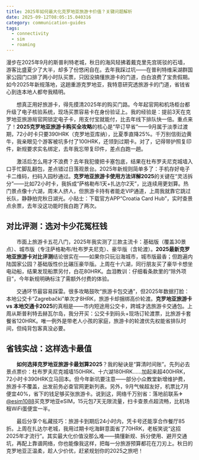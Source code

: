 ```yaml
---
title: 2025年如何最大化克罗地亚旅游卡价值？关键问题解析
date: 2025-09-12T08:05:15.040316
category: communication-guides
tags:
  - connectivity
  - sim
  - roaming
---
```


漫步在2025年9月的斯普利特老城，秋日的海风轻拂着戴克里先宫斑驳的石墙，游客比盛夏少了大半，却多了份悠闲自在。去年我踩过坑——在普利特维采湖群国家公园门口排了两小时队买票，只因没搞懂旅游卡的门道，白白浪费了宝贵假期。如今2025年新规落地，这趟重游克罗地亚，我特意研究透旅游卡的门道，省钱省心到连本地人都夸我精明。

　　想真正用好旅游卡，得先摸清2025年的购买门路。今年起官网和机场柜台都升级了电子核验系统，现场买票容易卡在身份验证上。我的经验是：提前3天在克罗地亚旅游局官网锁定电子卡，用支付宝就能付，比去年线下排队快一倍。重点来了！**2025克罗地亚旅游卡购买全攻略**的核心是“早订早省”——9月属于淡季过渡期，72小时卡只要390HRK（克罗地亚库纳），比夏季直降25%。千万别信街边黄牛，我亲眼见个游客被坑多付了100HRK，还领到过期卡。对了，记得带护照复印件，新规要求实名绑定，去年我忘带复印件，差点白跑一趟。

　　激活后怎么用才不浪费？去年我犯傻把卡塞包底，结果在杜布罗夫尼克城墙入口手忙脚乱翻包，差点错过日落观景台。2025年新规则简单多了：手机存好电子卡二维码，扫码入园秒通过。**克罗地亚旅游卡使用方法详解2025**的关键在“灵活拆分”——比如72小时卡，我拆成“萨格勒布1天+扎达尔2天”，比连续用更划算。热门景点像十六湖，周末人挤人，但旅游卡持有者能走VIP通道，上周我就靠它跳过长队，静静拍完秋日湖光。小贴士：下载官方APP“Croatia Card Hub”，实时查景点余票，去年没这功能时我白跑了两次。

## 对比评测：选对卡少花冤枉钱

　　市面上旅游卡五花八门，2025年我实测了三款主流卡：基础版（覆盖30景点）、城市版（专注萨格勒布/杜布罗夫尼克）、豪华版（含轮渡）。**2025最新克罗地亚旅游卡对比评测**结论很实在——如果你只玩沿海城市，城市版最香；但跑遍内陆国家公园？基础版性价比碾压豪华版。上周在十六湖，同行朋友买了豪华卡想坐电动船，结果发现船票另付，白花80HRK。血泪教训：仔细看条款里的“除外项目”，今年新规明确标注了需额外付费的体验。

　　交通环节最容易踩雷。很多攻略鼓吹“旅游卡包交通”，但2025年数据打脸：本地公交卡“Zagrebački”单次才8HRK，旅游卡却捆绑高价轮渡。**克罗地亚旅游卡 vs 本地交通卡2025**的真相是——市内短途用公交卡，跨城才选旅游卡交通包。上周从斯普利特去赫瓦尔岛，我分开买：公交卡到码头+现场订轮渡票，比旅游卡套餐省120HRK。唯一例外是带老人小孩的家庭，旅游卡的轮渡优先权能省排队时间，但纯背包客真没必要。

## 省钱实战：这样选卡最值

　　**如何选择克罗地亚旅游卡最划算2025**？我的秘诀是“算清时间账”。先列必去景点票价：杜布罗夫尼克城墙150HRK、十六湖180HRK……加起来超400HRK，72小时卡390HRK立马回本。但今年新坑要注意——部分小众教堂新增维护费，旅游卡不覆盖，出发前务必查官网更新列表。另外，9月气候超友好，机票比7月便宜40%，省下的钱足够买张旅游卡。说到这，网络千万别省：落地前联系✈[@esim1088](https://t.me/s/esim1088)买克罗地亚eSIM，15元包7天无限流量，扫卡查景点超流畅，比机场租WiFi蛋便宜一半。

　　最后分享个私藏技巧：旅游卡到期后24小时内，凭卡号还能享合作餐厅85折。上周在扎达尔老城，我用过期卡吃海鲜意面省了70HRK，老板笑说“这招2025年才流行”。其实最大化价值没那么难——搞懂新规、拆分使用、避开交通坑，再配上靠谱网络，你也能像我这样，把每一分旅游预算都花在刀刃上。秋日的克罗地亚正温柔，趁人少价优，赶紧规划你的2025之旅吧！